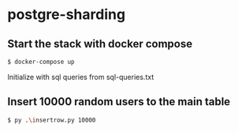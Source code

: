 # postgre-sharding

## Start the stack with docker compose

```bash
$ docker-compose up
```

Initialize with sql queries from sql-queries.txt



## Insert 10000 random users to the main table
```bash
$ py .\insertrow.py 10000
```
